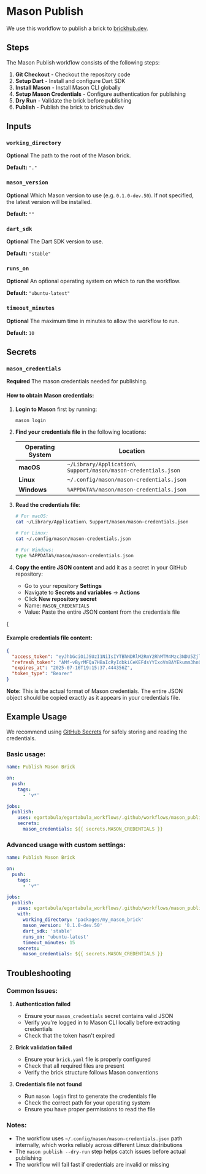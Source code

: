 # Mason Publish

We use this workflow to publish a brick to [brickhub.dev](https://brickhub.dev/).

## Steps

The Mason Publish workflow consists of the following steps:

1. **Git Checkout** - Checkout the repository code
2. **Setup Dart** - Install and configure Dart SDK
3. **Install Mason** - Install Mason CLI globally
4. **Setup Mason Credentials** - Configure authentication for publishing
5. **Dry Run** - Validate the brick before publishing
6. **Publish** - Publish the brick to brickhub.dev

## Inputs

### `working_directory`

**Optional** The path to the root of the Mason brick.

**Default:** `"."`

### `mason_version`

**Optional** Which Mason version to use (e.g. `0.1.0-dev.50`). If not specified, the latest version will be installed.

**Default:** `""`

### `dart_sdk`

**Optional** The Dart SDK version to use.

**Default:** `"stable"`

### `runs_on`

**Optional** An optional operating system on which to run the workflow.

**Default:** `"ubuntu-latest"`

### `timeout_minutes`

**Optional** The maximum time in minutes to allow the workflow to run.

**Default:** `10`

## Secrets

### `mason_credentials`

**Required** The mason credentials needed for publishing.

#### How to obtain Mason credentials:

1. **Login to Mason** first by running:
   ```bash
   mason login
   ```

2. **Find your credentials file** in the following locations:

   | Operating System | Location |
   |------------------|----------|
   | **macOS** | `~/Library/Application\ Support/mason/mason-credentials.json` |
   | **Linux** | `~/.config/mason/mason-credentials.json` |
   | **Windows** | `%APPDATA%/mason/mason-credentials.json` |

3. **Read the credentials file**:
   ```bash
   # For macOS:
   cat ~/Library/Application\ Support/mason/mason-credentials.json
   
   # For Linux:
   cat ~/.config/mason/mason-credentials.json
   
   # For Windows:
   type %APPDATA%/mason/mason-credentials.json
   ```

4. **Copy the entire JSON content** and add it as a secret in your GitHub repository:
   - Go to your repository **Settings**
   - Navigate to **Secrets and variables** → **Actions**
   - Click **New repository secret**
   - Name: `MASON_CREDENTIALS`
   - Value: Paste the entire JSON content from the credentials file

{
#### Example credentials file content:
```json
{
  "access_token": "eyJhbGciOiJSUzI1NiIsIYTBhNDRlM2RmY2RhMTM4Mzc3NDU5Zjli...",
  "refresh_token": "AMf-vByrMFQa7HBaIcRyIdbkiCeKEFdsYYIxoVnBAYEkumm3hn0i...",
  "expires_at": "2025-07-16T19:15:37.444356Z",
  "token_type": "Bearer"
}
```

**Note:** This is the actual format of Mason credentials. The entire JSON object should be copied exactly as it appears in your credentials file.

## Example Usage

We recommend using [GitHub Secrets](https://docs.github.com/en/actions/security-guides/encrypted-secrets) for safely storing and reading the credentials.

### Basic usage:
```yaml
name: Publish Mason Brick

on:
  push:
    tags:
      - 'v*'

jobs:
  publish:
    uses: egortabula/egortabula_workflows/.github/workflows/mason_publish.yml@v1
    secrets:
      mason_credentials: ${{ secrets.MASON_CREDENTIALS }}
```

### Advanced usage with custom settings:
```yaml
name: Publish Mason Brick

on:
  push:
    tags:
      - 'v*'

jobs:
  publish:
    uses: egortabula/egortabula_workflows/.github/workflows/mason_publish.yml@v1
    with:
      working_directory: 'packages/my_mason_brick'
      mason_version: '0.1.0-dev.50'
      dart_sdk: 'stable'
      runs_on: 'ubuntu-latest'
      timeout_minutes: 15
    secrets:
      mason_credentials: ${{ secrets.MASON_CREDENTIALS }}
```

## Troubleshooting

### Common Issues:

1. **Authentication failed**
   - Ensure your `mason_credentials` secret contains valid JSON
   - Verify you're logged in to Mason CLI locally before extracting credentials
   - Check that the token hasn't expired

2. **Brick validation failed**
   - Ensure your `brick.yaml` file is properly configured
   - Check that all required files are present
   - Verify the brick structure follows Mason conventions

3. **Credentials file not found**
   - Run `mason login` first to generate the credentials file
   - Check the correct path for your operating system
   - Ensure you have proper permissions to read the file

### Notes:

- The workflow uses `~/.config/mason/mason-credentials.json` path internally, which works reliably across different Linux distributions
- The `mason publish --dry-run` step helps catch issues before actual publishing
- The workflow will fail fast if credentials are invalid or missing
